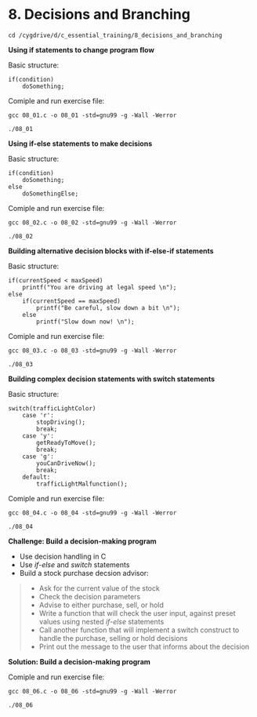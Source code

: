 # 8. Decisions and Branching

```
cd /cygdrive/d/c_essential_training/8_decisions_and_branching
```

**Using if statements to change program flow**

Basic structure:
```
if(condition)
    doSomething;
```

Comiple and run exercise file:
```
gcc 08_01.c -o 08_01 -std=gnu99 -g -Wall -Werror

./08_01
```

**Using if-else statements to make decisions**

Basic structure:
```
if(condition)
    doSomething;
else
    doSomethingElse;
```

Comiple and run exercise file:
```
gcc 08_02.c -o 08_02 -std=gnu99 -g -Wall -Werror

./08_02
```

**Building alternative decision blocks with if-else-if statements**

Basic structure:
```
if(currentSpeed < maxSpeed)
    printf("You are driving at legal speed \n");
else
    if(currentSpeed == maxSpeed)
        printf("Be careful, slow down a bit \n");
    else
        printf("Slow down now! \n");
```

Comiple and run exercise file:
```
gcc 08_03.c -o 08_03 -std=gnu99 -g -Wall -Werror

./08_03
```

**Building complex decision statements with switch statements**

Basic structure:
```
switch(trafficLightColor)
	case 'r':
		stopDriving();
		break;
	case 'y':
		getReadyToMove();
		break;
	case 'g':
		youCanDriveNow();
		break;
	default:
		trafficLightMalfunction();
```

Comiple and run exercise file:
```
gcc 08_04.c -o 08_04 -std=gnu99 -g -Wall -Werror

./08_04
```

**Challenge: Build a decision-making program**

* Use decision handling in C
* Use *if-else* and *switch* statements
* Build a stock purchase decsion advisor:
> * Ask for the current value of the stock
> * Check the decision parameters
> * Advise to either purchase, sell, or hold
> * Write a function that will check the user input, against preset values using nested *if-else* statements
> * Call another function that will implement a switch construct to handle the purchase, selling or hold decisions
> * Print out the message to the user that informs about the decision

**Solution: Build a decision-making program**

Comiple and run exercise file:
```
gcc 08_06.c -o 08_06 -std=gnu99 -g -Wall -Werror

./08_06
```